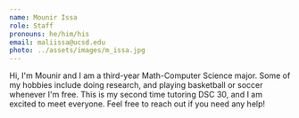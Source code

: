 ```yaml
---
name: Mounir Issa
role: Staff
pronouns: he/him/his
email: maliissa@ucsd.edu
photo: ../assets/images/m_issa.jpg
---
```

Hi, I'm Mounir and I am a third-year Math-Computer Science major. Some of my hobbies include doing research, and playing basketball or soccer whenever I'm free. This is my second time tutoring DSC 30, and I am excited to meet everyone. Feel free to reach out if you need any help!
